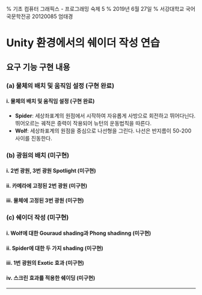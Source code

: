 % 기초 컴퓨터 그래픽스 - 프로그래밍 숙제 5
% 2019년 6월 27일
% 서강대학교 국어국문학전공 20120085 엄태경

# Unity 환경에서의 쉐이더 작성 연습

## 요구 기능 구현 내용

### (a) 물체의 배치 및 움직임 설정 (구현 완료)

#### i. 물체의 배치 및 움직임 설정 (구현 완료)

- __Spider__: 세상좌표계의 원점에서 시작하여 자유롭게 사방으로 회전하고 뛰어다닌다. 뛰어오르는 궤적은 중력이 작용되어 뉴턴의 운동법칙을 따른다.
- __Wolf__: 세상좌표계의 원점을 중심으로 나선형을 그린다. 나선은 반지름이 50-200 사이를 진동한다.

### (b) 광원의 배치 (미구현)

#### i. 2번 광원, 3번 광원 Spotlight (미구현)

#### ii. 카메라에 고정된 2번 광원 (미구현)

#### iii. 물체에 고정된 3번 광원 (미구현)

### (c) 쉐이더 작성 (미구현)

#### i. Wolf에 대한 Gouraud shading과 Phong shadinng (미구현)

#### ii. Spider에 대한 두 가지 shading (미구현)

#### iii. 1번 광원의 Exotic 효과 (미구현)

#### iv. 스크린 효과를 적용한 쉐이딩 (미구현)

---
<!--markdownlint-disable MD034 -->
